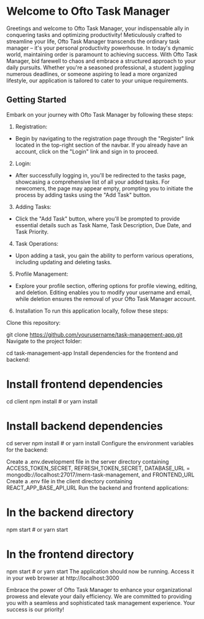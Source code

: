# Welcome to Ofto Task Manager
Greetings and welcome to Ofto Task Manager, your indispensable ally in conquering tasks and optimizing productivity! Meticulously crafted to streamline your life, Ofto Task Manager transcends the ordinary task manager – it's your personal productivity powerhouse. In today's dynamic world, maintaining order is paramount to achieving success. With Ofto Task Manager, bid farewell to chaos and embrace a structured approach to your daily pursuits. Whether you're a seasoned professional, a student juggling numerous deadlines, or someone aspiring to lead a more organized lifestyle, our application is tailored to cater to your unique requirements.

## Getting Started
Embark on your journey with Ofto Task Manager by following these steps:

1. Registration:

 - Begin by navigating to the registration page through the "Register" link located in the top-right section of the navbar. If you already have an account, click on the "Login" link and sign in to proceed.

2. Login:

 - After successfully logging in, you'll be redirected to the tasks page, showcasing a comprehensive list of all your added tasks. For newcomers, the page may appear empty, prompting you to initiate the process by adding tasks using the "Add Task" button.

3. Adding Tasks:

 - Click the "Add Task" button, where you'll be prompted to provide essential details such as Task Name, Task Description, Due Date, and Task Priority.

4. Task Operations:

 - Upon adding a task, you gain the ability to perform various operations, including updating and deleting tasks.

5. Profile Management:

 - Explore your profile section, offering options for profile viewing, editing, and deletion. Editing enables you to modify your username and email, while deletion ensures the removal of your Ofto Task Manager account.

6. Installation
To run this application locally, follow these steps:

Clone this repository:

git clone https://github.com/yourusername/task-management-app.git
Navigate to the project folder:

cd task-management-app
Install dependencies for the frontend and backend:

# Install frontend dependencies
cd client
npm install # or yarn install

# Install backend dependencies
cd server
npm install # or yarn install
Configure the environment variables for the backend:

Create a .env.development file in the server directory containing
  ACCESS_TOKEN_SECRET, REFRESH_TOKEN_SECRET, DATABASE_URL = mongodb://localhost:27017/mern-task-management, and FRONTEND_URL
Create a .env file in the client directory containing
  REACT_APP_BASE_API_URL
Run the backend and frontend applications:

# In the backend directory
npm start # or yarn start

# In the frontend directory
npm start # or yarn start
The application should now be running. Access it in your web browser at http://localhost:3000

Embrace the power of Ofto Task Manager to enhance your organizational prowess and elevate your daily efficiency. We are committed to providing you with a seamless and sophisticated task management experience. Your success is our priority!